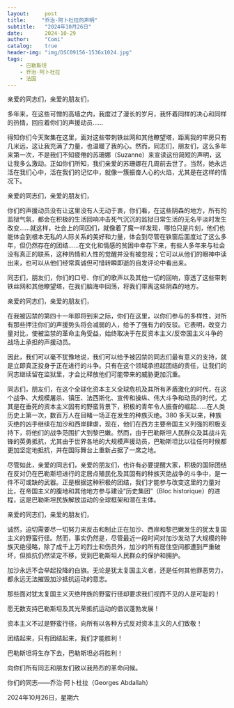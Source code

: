 ```yaml
---
layout:     post
title:     "乔治·阿卜杜拉的声明"
subtitle:   "2024年10月26日"
date:       2024-10-29
author:     "Comi"
catalog:    true
header-img: "img/DSC09156-1536x1024.jpg"
tags:
    - 巴勒斯坦
    - 乔治·阿卜杜拉
    - 法国
---
```


亲爱的同志们，亲爱的朋友们，

多年来，在这些可憎的高墙之内，我度过了漫长的岁月，我怀着同样的决心和同样的热情，回应着你们的声援动员……

得知你们今天聚集在这里，面对这些带刺铁丝网和其他瞭望塔，距离我的牢房只有几米远，这让我充满了力量，也温暖了我的心。然而，同志们，朋友们，这么多年来第一次，不是我们不知疲倦的苏珊娜（Suzanne）来宣读这份简短的声明，这让我多么激动。正如你们所知，我们亲爱的苏珊娜在几周前去世了。当然，她永远活在我们心中，活在我们的记忆中，就像一簇振奋人心的火焰，尤其是在这样的情况下。

亲爱的同志们，亲爱的朋友们，

你们的声援动员没有让这里没有人无动于衷，你们看，在这些阴森的地方，所有的监狱气氛，都会在积极的生活回响冲击死气沉沉的监狱日常生活的无名平淡时发生改变……就这样，社会上的同囚们，就像着了魔一样发现，哪怕只是片刻，他们也能体会到根本无私的人际关系的美好和力量，体会到尽管在铁窗后面度过了这么多年，但仍然存在的团结……在文化和情感的贫困中幸存下来，有些人多年来与社会没有真正的联系，这种热情和人性的觉醒并没有被忽视；它可以从他们的眼神中读出来，也可以从他们经常真诚但可惜转瞬即逝的自发评论中看出来。

同志们，朋友们，你们的口号、你们的歌声以及其他一切的回响，穿透了这些带刺铁丝网和其他瞭望塔，在我们脑海中回荡，将我们带离这些阴森的地方。

亲爱的同志们，亲爱的朋友们，

在我被囚禁的第四十一年即将到来之际，你们在这里，以你们参与的多样性，对所有那些押注你们的声援势头将会减弱的人，给予了强有力的反驳。它表明，改变力量对比，使被监禁的革命主角受益，始终取决于在反资本主义/反帝国主义斗争的战场上承担的声援动员。

因此，我们可以毫不犹豫地说，我们可以给予被囚禁的同志们最有意义的支持，就是立即真正投身于正在进行的斗争。只有在这个领域承担起团结的责任，让我们的同志继续留在监狱里，才会比释放他们可能带来的威胁更加沉重。

同志们，朋友们，在这个全球化资本主义全球危机及其所有矛盾激化的时代，在这个战争、大规模屠杀、镇压、法西斯化、宣传和操纵、伟大斗争和动员的时代，尤其是在垂死的资本主义固有的野蛮背景下，积极的青年令人振奋的崛起……在人类历史上第一次，数百万人在目睹一场正在发生的种族灭绝。380 多天以来，种族灭绝的凶手继续在加沙和西岸肆虐，现在，他们在西方主要帝国主义列强的积极支持下，将他们的战争范围扩大到黎巴嫩。然而，由于巴勒斯坦人民群众及其战斗先锋的英勇抵抗，尤其由于世界各地的大规模声援动员，巴勒斯坦比以往任何时候都更加坚定地抵抗，并在国际舞台上重新占据了一席之地。

尽管如此，亲爱的同志们，亲爱的朋友们，也许有必要提醒大家，积极的国际团结在反对仍在巴勒斯坦进行的定居点殖民化及其固有的种族灭绝战争的斗争中，是一件不可或缺的武器。正是根据这种积极的团结，我们才能参与改变这里的力量对比，在帝国主义的腹地和其他地方参与建设“历史集团”（Bloc historique）的进程，这是巴勒斯坦民族解放运动的全球框架和潜在主体。

亲爱的同志们，亲爱的朋友们，

诚然，迫切需要尽一切努力来反击和制止正在加沙、西岸和黎巴嫩发生的犹太复国主义的野蛮行径。然而，事实仍然是，尽管最近一段时间对加沙发动了大规模的种族灭绝侵略，除了成千上万的烈士和伤员外，加沙的所有居住空间都遭到严重破坏，但抵抗仍然坚定不移，受到巴勒斯坦人民群众的保护和拥护。

加沙永远不会举起投降的白旗。无论是犹太复国主义者，还是任何其他罪恶势力，都永远无法摧毁加沙抵抗运动的意志。

那些面对犹太复国主义灭绝种族的野蛮行径却要求我们视而不见的人是可耻的！

愿无数支持巴勒斯坦及其光荣抵抗运动的倡议蓬勃发展！

资本主义不过是野蛮行径，向所有以各种方式反对资本主义的人们致敬！

团结起来，只有团结起来，我们才能胜利！

巴勒斯坦将生存下去，巴勒斯坦必将胜利！

向你们所有同志和朋友们致以我热烈的革命问候。

你们的同志——乔治·阿卜杜拉（Georges Abdallah）

2024年10月26日，星期六
